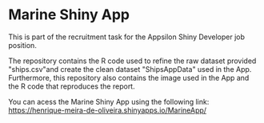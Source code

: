 # Marine Shiny App

This is part of the recruitment task for the Appsilon Shiny Developer job position.

The repository contains the R code used to refine the raw dataset provided "ships.csv"and create the clean dataset "ShipsAppData" used in the App. Furthermore, this repository also contains the image used in the App and the R code that reproduces the report.

You can acess the Marine Shiny App using the following link: 
https://henrique-meira-de-oliveira.shinyapps.io/MarineApp/
